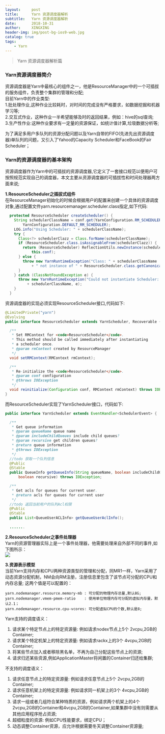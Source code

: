 ```yaml
---
layout:     post
title:      Yarn 资源调度器解析
subtitle:   Yarn 资源调度器解析
date:       2018-10-31
author:     XINGXING
header-img: img/post-bg-ios9-web.jpg
catalog: true
tags:
    - Yarn
---
```


>
>Yarn 资源调度器解析篇
> 


### Yarn资源调度器简介
资源调度器是Yarn中最核心的组件之一，他是ResourceManager中的一个可插拔的服务组件，负责整个集群的管理和分配;  
目前Yarn中的作业类型:    
1.批处理作业,这种作业比较耗时，对时间的完成没有严格要求，如数据挖掘和机器学习等;  
2.交互式作业，这种作业一半希望能够及时的返回结果，例如：hive的sql查询;  
3.生产性作业:这种作业要求有一定量的资源保证，如统计值计算,垃圾数据分析等;  

为了满足多用户多队列的资源分配问题以及Yarn自带的FIFO(先进先出资源调度器)单队列的问题，又引入了Yahoo的Capacity Scheduler和FaceBook的Fair Scheduler；

### Yarn的资源调度器的基本架构 
资源调度器作为Yarn中的可插拔的资源调度器,它定义了一套接口规范以便用户可按照规范实现自己的调度器，本文主要从资源调度器的可插拔性和时间处理器两方面来说;

**1.ResourceScheduler之插拔式组件**  
在ResourceManager初始化的时候会根据用户的配置来创建一个具体的资源调度对象,通过配置文件yarn.resourcemanager.scheduler.class指定,如下代码:
```java
  protected ResourceScheduler createScheduler() {
    String schedulerClassName = conf.get(YarnConfiguration.RM_SCHEDULER,
        YarnConfiguration.DEFAULT_RM_SCHEDULER);
    LOG.info("Using Scheduler: " + schedulerClassName);
    try {
      Class<?> schedulerClazz = Class.forName(schedulerClassName);
      if (ResourceScheduler.class.isAssignableFrom(schedulerClazz)) {
        return (ResourceScheduler) ReflectionUtils.newInstance(schedulerClazz,
            this.conf);
      } else {
        throw new YarnRuntimeException("Class: " + schedulerClassName
            + " not instance of " + ResourceScheduler.class.getCanonicalName());
      }
    } catch (ClassNotFoundException e) {
      throw new YarnRuntimeException("Could not instantiate Scheduler: "
          + schedulerClassName, e);
    }
  }
```
资源调度器的实现必须实现ResourceScheduler接口,代码如下:
```java
@LimitedPrivate("yarn")
@Evolving
public interface ResourceScheduler extends YarnScheduler, Recoverable {

  /**
   * Set RMContext for <code>ResourceScheduler</code>.
   * This method should be called immediately after instantiating
   * a scheduler once.
   * @param rmContext created by ResourceManager
   */
  void setRMContext(RMContext rmContext);

  /**
   * Re-initialize the <code>ResourceScheduler</code>.
   * @param conf configuration
   * @throws IOException
   */
  void reinitialize(Configuration conf, RMContext rmContext) throws IOException;
}
```
而ResourceScheduler实现了YarnScheduler接口，代码如下:
```java
public interface YarnScheduler extends EventHandler<SchedulerEvent> {

  /**
   * Get queue information
   * @param queueName queue name
   * @param includeChildQueues include child queues?
   * @param recursive get children queues?
   * @return queue information
   * @throws IOException
   */
  //todo 获取一个队列信息
  @Public
  @Stable
  public QueueInfo getQueueInfo(String queueName, boolean includeChildQueues,
      boolean recursive) throws IOException;

  /**
   * Get acls for queues for current user.
   * @return acls for queues for current user
   */
  //todo 返回当前用户的队列Acl权限
  @Public
  @Stable
  public List<QueueUserACLInfo> getQueueUserAclInfo();
  
  .......
```
**2.ResourceScheduler之事件处理器**  
Yarn的资源管理器实际上是一个事件处理器，他需要处理来自外部不同的事件,如下图所示：  
![](https://ws2.sinaimg.cn/large/006tNbRwly1fwx0jhkdefj31kw0otdik.jpg)

**3.资源表示模型**  
当前Yarn支持内存和CPU两种资源类型的管理和分配，同MR1一样，Yarn采用了动态资源分配机制，NM会向RM注册，注册信息里包含了该节点可分配的CPU和内存总量;
这两个值是可以配置的：
    
    yarn.nodemanager.resource.memory-mb	: 可分配的物理内存总量,默认8G;
    yarn.nodemanager.vmem-pmem-ratio	: 使用单位物理内存可分配的虚拟内存量，默认2.1；
    yarn.nodemanager.resource.cpu-vcores: 可分配虚拟CPU的个数,默认是8;
    
Yarn支持的调度语义：  
1. 请求某个特定节点上的特定资源量: 例如请求nodex节点上5个 2vcpu,2GB的Container;
2. 请求某个特定机架上的特定资源量: 例如请求rackx上的3个  4vcpu,2GB的Container;
3. 将某些节点加入或者移除黑名单，不再为自己分配这些节点上的资源;
4. 请求归还某些资源,例如ApplicationMaster将闲置的Container归还给集群;

不支持的调度语义：  
1. 请求任意节点上的特定资源量: 例如请求任意节点上5个 2vcpu,2GB的Container;
2. 请求任意机架上的特定资源量: 例如请求同一机架上的3个  4vcpu,2GB的Container;
3. 请求一组或者几组符合某种特质的资源，例如请求两个机架上的4个2vcpu,2GB的Container和4vcpu,2GB的Container,如果集群中没有则需要从其他应用程序抢占资源;
4. 超细粒度的资源: 例如CPU性能要求，绑定CPU；
5. 动态调整Container资源，应允许根据需要冬天调整Container资源量;









